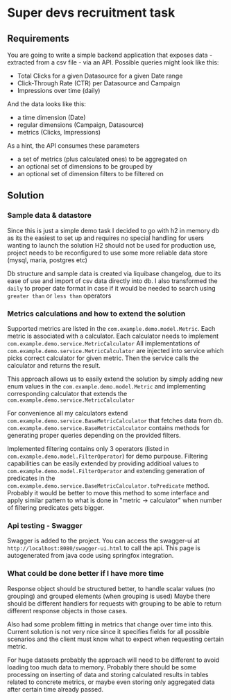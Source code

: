 # Super devs recruitment task

## Requirements
You are going to write a simple backend application that exposes data - extracted from a csv file - via an API. 
Possible queries might look like this: 
* Total Clicks for a given Datasource for a given Date range 
* Click-Through Rate (CTR) per Datasource and Campaign 
* Impressions over time (daily) 

And the data looks like this: 
* a time dimension (Date) 
* regular dimensions (Campaign, Datasource) 
* metrics (Clicks, Impressions) 

As a hint, the API consumes these parameters 
* a set of metrics (plus calculated ones) to be aggregated on 
* an optional set of dimensions to be grouped by 
* an optional set of dimension filters to be filtered on 

## Solution

### Sample data & datastore
Since this is just a simple demo task I decided to go with h2 in memory db as its the easiest to set up and requires no special handling for users wanting to launch the solution
H2 should not be used for production use, project needs to be reconfigured to use some more reliable data store (mysql, maria, postgres etc)

Db structure and sample data is created via liquibase changelog, due to its ease of use and import of csv data directly into db.
I also transformed the `daily` to proper date format in case if it would be needed to search using `greater than` or `less than` operators

### Metrics calculations and how to extend the solution
Supported metrics are listed in the `com.example.demo.model.Metric`.
Each metric is associated with a calculator. Each calculator needs to implement `com.example.demo.service.MetricCalculator`
All implementations of `com.example.demo.service.MetricCalculator` are injected into service which picks correct calculator for given metric.
Then the service calls the calculator and returns the result.

This approach allows us to easily extend the solution by simply adding new enum values in the `com.example.demo.model.Metric`
and implementing corresponding calculator that extends the `com.example.demo.service.MetricCalculator`

For convenience all my calculators extend `com.example.demo.service.BaseMetricCalculator` that fetches data from db.
`com.example.demo.service.BaseMetricCalculator` contains methods for generating proper queries depending on the provided filters.

Implemented filtering contains only 3 operators (listed in `com.example.demo.model.FilterOperator`) for demo purpouse.
Filtering capabilities can be easily extended by providing additioal values to `com.example.demo.model.FilterOperator` and 
extending generation of predicates in the `com.example.demo.service.BaseMetricCalculator.toPredicate` method.
Probably it would be better to move this method to some interface and apply similar pattern to what is done in "metric -> calculator" when number of filtering predicates gets bigger.


### Api testing - Swagger
Swagger is added to the project. You can access the swagger-ui at `http://localhost:8080/swagger-ui.html` to call the api.
This page is autogenerated from java code using springfox integration.


### What could be done better if I have more time
Response object should be structured better, to handle scalar values (no grouping) and grouped elements (when grouping is used)
Maybe there should be different handlers for requests with grouping to be able to return different response objects in those cases.

Also had some problem fitting in metrics that change over time into this. Current solution is not very nice since it specifies fields for all possible scenarios 
and the client must know what to expect when requesting certain metric.

For huge datasets probably the approach will need to be different to avoid loading too much data to memory.
Probably there should be some processing on inserting of data and storing calculated results in tables related to concrete metrics,
or maybe even storing only aggregated data after certain time already passed.
